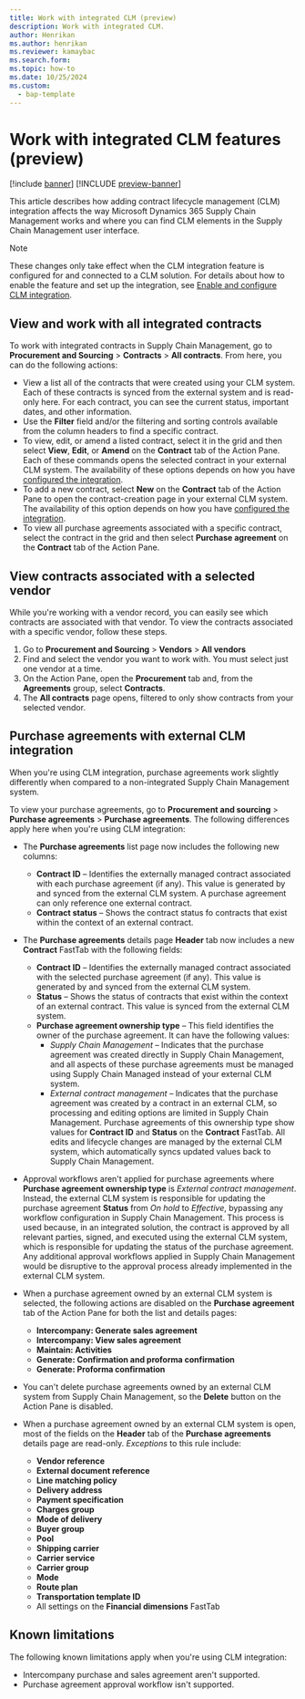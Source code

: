 ```yaml
---
title: Work with integrated CLM (preview)
description: Work with integrated CLM.
author: Henrikan
ms.author: henrikan
ms.reviewer: kamaybac
ms.search.form:
ms.topic: how-to
ms.date: 10/25/2024
ms.custom: 
  - bap-template
---
```


# Work with integrated CLM features (preview)

[!include [banner](../../includes/banner.md)]
[!INCLUDE [preview-banner](~/../shared-content/shared/preview-includes/preview-banner.md)]
<!-- KFM: Preview until 10.0.43 GA  -->

This article describes how adding contract lifecycle management (CLM) integration affects the way Microsoft Dynamics 365 Supply Chain Management works and where you can find CLM elements in the Supply Chain Management user interface.

> [!NOTE]
> These changes only take effect when the CLM integration feature is configured for and connected to a CLM solution. For details about how to enable the feature and set up the integration, see [Enable and configure CLM integration](developer/clm-enable.md).

## View and work with all integrated contracts

<!-- KFM: I rewrote and expanded this. Please confirm -->

To work with integrated contracts in Supply Chain Management, go to **Procurement and Sourcing** \> **Contracts** \> **All contracts**. From here, you can do the following actions:

- View a list all of the contracts that were created using your CLM system. Each of these contracts is synced from the external system and is read-only here. For each contract, you can see the current status, important dates, and other information.
- Use the **Filter** field and/or the filtering and sorting controls available from the column headers to find a specific contract.
- To view, edit, or amend a listed contract, select it in the grid and then select **View**, **Edit**, or **Amend** on the **Contract** tab of the Action Pane. Each of these commands opens the selected contract in your external CLM system. The availability of these options depends on how you have [configured the integration](developer/clm-enable.md).
- To add a new contract, select **New** on the **Contract** tab of the Action Pane to open the contract-creation page in your external CLM system. The availability of this option depends on how you have [configured the integration](developer/clm-enable.md).
- To view all purchase agreements associated with a specific contract, select the contract in the grid and then select **Purchase agreement** on the **Contract** tab of the Action Pane.

## View contracts associated with a selected vendor

While you're working with a vendor record, you can easily see which contracts are associated with that vendor. To view the contracts associated with a specific vendor, follow these steps.

1. Go to **Procurement and Sourcing** \> **Vendors** \> **All vendors**
1. Find and select the vendor you want to work with. You must select just one vendor at a time.
1. On the Action Pane, open the **Procurement** tab and, from the **Agreements** group, select **Contracts**.
1. The **All contracts** page opens, filtered to only show contracts from your selected vendor.

## Purchase agreements with external CLM integration

When you're using CLM integration, purchase agreements work slightly differently when compared to a non-integrated Supply Chain Management system.

To view your purchase agreements, go to **Procurement and sourcing** \> **Purchase agreements** \> **Purchase agreements**. The following differences apply here when you're using CLM integration:

- The **Purchase agreements** list page now includes the following new columns:
    - **Contract ID** – Identifies the externally managed contract associated with each purchase agreement (if any). This value is generated by and synced from the external CLM system. A purchase agreement can only reference one external contract.
    - **Contract status** – Shows the contract status fo contracts that exist within the context of an external contract. <!-- KFM: I don't see this here. Remove? -->

- The **Purchase agreements** details page **Header** tab now includes a new **Contract** FastTab with the following fields:
    - **Contract ID** – Identifies the externally managed contract associated with the selected purchase agreement (if any). This value is generated by and synced from the external CLM system.
    - **Status** – Shows the status of contracts that exist within the context of an external contract. This value is synced from the external CLM system.
    - **Purchase agreement ownership type** – This field identifies the owner of the purchase agreement. It can have the following values:
        - *Supply Chain Management* – Indicates that the purchase agreement was created directly in Supply Chain Management, and all aspects of these purchase agreements must be managed using Supply Chain Managed instead of your external CLM system.
        - *External contract management* – Indicates that the purchase agreement was created by a contract in an external CLM, so processing and editing options are limited in Supply Chain Management. Purchase agreements of this ownership type show values for **Contract ID** and **Status** on the **Contract** FastTab. All edits and lifecycle changes are managed by the external CLM system, which automatically syncs updated values back to Supply Chain Management.

- Approval workflows aren't applied for purchase agreements where **Purchase agreement ownership type** is *External contract management*. Instead, the external CLM system is responsible for updating the purchase agreement **Status** from *On hold* to *Effective*, bypassing any workflow configuration in Supply Chain Management. This process is used because, in an integrated solution, the contract is approved by all relevant parties, signed, and executed using the external CLM system, which is responsible for updating the status of the purchase agreement. Any additional approval workflows applied in Supply Chain Management would be disruptive to the approval process already implemented in the external CLM system.

- When a purchase agreement owned by an external CLM system is selected, the following actions are disabled on the **Purchase agreement** tab of the Action Pane for both the list and details pages:
    - **Intercompany: Generate sales agreement**
    - **Intercompany: View sales agreement**
    - **Maintain: Activities**
    - **Generate: Confirmation and proforma confirmation**
    - **Generate: Proforma confirmation**

- You can't delete purchase agreements owned by an external CLM system from Supply Chain Management, so the **Delete** button on the Action Pane is disabled.

- When a purchase agreement owned by an external CLM system is open, most of the fields on the **Header** tab of the **Purchase agreements** details page are read-only. *Exceptions* to this rule include:
    - **Vendor reference**
    - **External document reference**
    - **Line matching policy**
    - **Delivery address**
    - **Payment specification**
    - **Charges group**
    - **Mode of delivery**
    - **Buyer group**
    - **Pool**
    - **Shipping carrier**
    - **Carrier service**
    - **Carrier group**
    - **Mode**
    - **Route plan**
    - **Transportation template ID**
    - All settings on the **Financial dimensions** FastTab

<!-- KFM: I'm not sure what this is for. Didn't we already list this above?

    When a purchase agreement is owned by an external CLM, only the following line updates are supported within the Supply Chain Management UI:
    
    - All financial dimensions

-->

## Known limitations

The following known limitations apply when you're using CLM integration:

- Intercompany purchase and sales agreement aren't supported.
- Purchase agreement approval workflow isn't supported. <!--KFM: I think we already covered this...  -->

<!-- KFM: Should we mention anything about NDAs? -->